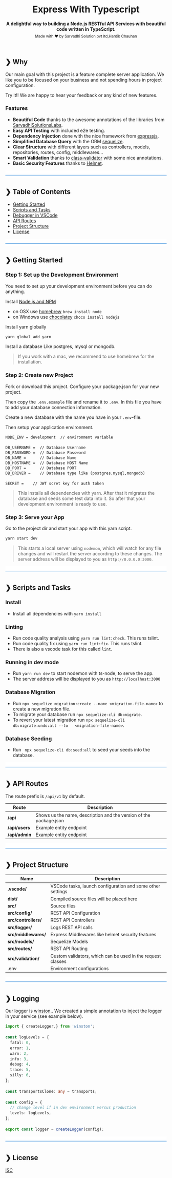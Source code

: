 

<h1 align="center">Express With Typescript</h1>

<p align="center">
  <b>A delightful way to building a Node.js RESTful API Services with beautiful code written in TypeScript.</b></br>
  <sub>Made with ❤️ by Sarvadhi Solution pvt ltd</a>,Hardik Chauhan</a></sub>
</p>

<br />


## ❯ Why

Our main goal with this project is a feature complete server application.
We like you to be focused on your business and not spending hours in project configuration.

Try it!! We are happy to hear your feedback or any kind of new features.

### Features

- **Beautiful Code** thanks to the awesome annotations of the libraries from [SarvadhiSolutionsLabs](https://github.com/SarvadhiSolutionsLabs).
- **Easy API Testing** with included e2e testing.
- **Dependency Injection** done with the nice framework from [expressjs](https://expressjs.com/).
- **Simplified Database Query** with the ORM [sequelize](https://sequelize.org/).
- **Clear Structure** with different layers such as controllers, models, repositories, routes, config, middlewares...
- **Smart Validation** thanks to [class-validator](https://joi.dev/) with some nice annotations.
- **Basic Security Features** thanks to [Helmet](https://helmetjs.github.io/).

![divider](./sarvadhi-divider.png)

## ❯ Table of Contents

- [Getting Started](#-getting-started)
- [Scripts and Tasks](#-scripts-and-tasks)
- [Debugger in VSCode](#-debugger-in-vscode)
- [API Routes](#-api-routes)
- [Project Structure](#-project-structure)
- [License](#-license)

![divider](./sarvadhi-divider.png)

## ❯ Getting Started

### Step 1: Set up the Development Environment

You need to set up your development environment before you can do anything.

Install [Node.js and NPM](https://nodejs.org/en/download/)

- on OSX use [homebrew](http://brew.sh) `brew install node`
- on Windows use [chocolatey](https://chocolatey.org/) `choco install nodejs`

Install yarn globally

```bash
yarn global add yarn
```

Install a database Like postgres, mysql or mongodb.

> If you work with a mac, we recommend to use homebrew for the installation.

### Step 2: Create new Project

Fork or download this project. Configure your package.json for your new project.

Then copy the `.env.example` file and rename it to `.env`. In this file you have to add your database connection information.

Create a new database with the name you have in your `.env`-file.

Then setup your application environment.

```PORT = 3000
NODE_ENV = development  // environment variable

DB_USERNAME =  // Database Username
DB_PASSWORD =  // Database Password
DB_NAME =      // Database Name
DB_HOSTNAME =  // Database HOST Name
DB_PORT =      // Database PORT
DB_DRIVER =    // Database type like (postgres,mysql,mongodb)

SECRET =    // JWT scret key for auth token
```

> This installs all dependencies with yarn. After that it migrates the database and seeds some test data into it. So after that your development environment is ready to use.

### Step 3: Serve your App

Go to the project dir and start your app with this yarn script.

```bash
yarn start dev
```

> This starts a local server using `nodemon`, which will watch for any file changes and will restart the server according to these changes.
> The server address will be displayed to you as `http://0.0.0.0:3000`.

![divider](./sarvadhi-divider.png)

## ❯ Scripts and Tasks

### Install

- Install all dependencies with `yarn install`

### Linting

- Run code quality analysis using `yarn run lint:check`. This runs tslint.
- Run code quality fix using `yarn run lint:fix`. This runs tslint.
- There is also a vscode task for this called `lint`.

### Running in dev mode

- Run `yarn run dev` to start nodemon with ts-node, to serve the app.
- The server address will be displayed to you as `http://localhost:3000`


### Database Migration

- Run `npx sequelize migration:create --name <migration-file-name>` to create a new migration file.
- To migrate your database run `npx sequelize-cli db:migrate`.
- To revert your latest migration run `npx sequelize-cli db:migrate:undo:all --to   <migration-file-name>`.


### Database Seeding

- Run ` npx sequelize-cli db:seed:all` to seed your seeds into the database.

![divider](./sarvadhi-divider.png)

## ❯ API Routes

The route prefix is `/api/v1` by default.

| Route          | Description |
| -------------- | ----------- |
| **/api**       | Shows us the name, description and the version of the package.json |
| **/api/users** | Example entity endpoint |
| **/api/admin**  | Example entity endpoint |

![divider](./sarvadhi-divider.png)

## ❯ Project Structure

| Name                              | Description |
| --------------------------------- | ----------- |
| **.vscode/**                      | VSCode tasks, launch configuration and some other settings |
| **dist/**                         | Compiled source files will be placed here |
| **src/**                          | Source files |
| **src/config/**          | REST API Configuration |
| **src/controllers/**          | REST API Controllers |
| **src/logger/**          |Logs REST API calls |
| **src/middlewares/**          | Express Middlewares like helmet security features |
| **src/models/**               | Sequelize Models |
| **src/routes/**               | REST API Routing |
| **src/validation/**           | Custom validators, which can be used in the request classes |
| .env                      | Environment configurations |

![divider](./sarvadhi-divider.png)

## ❯ Logging

Our logger is [winston](https://github.com/winstonjs/winston)..
We created a simple annotation to inject the logger in your service (see example below).

```typescript
import { createLogger,} from 'winston';

const logLevels = {
  fatal: 0,
  error: 1,
  warn: 2,
  info: 3,
  debug: 4,
  trace: 5,
  silly: 6,
};

const transportsClone: any = transports;

const config = {
  // change level if in dev environment versus production
  levels: logLevels,
};

export const logger = createLogger(config);
```
![divider](./sarvadhi-divider.png)

## ❯ License

[ISC](/LICENSE)